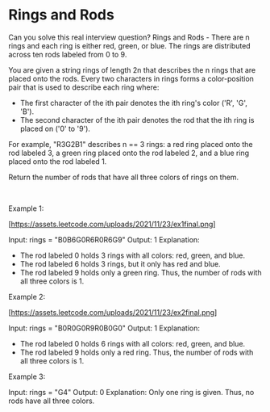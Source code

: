 # Rings and Rods

Can you solve this real interview question? Rings and Rods - There are n rings and each ring is either red, green, or blue. The rings are distributed across ten rods labeled from 0 to 9.

You are given a string rings of length 2n that describes the n rings that are placed onto the rods. Every two characters in rings forms a color-position pair that is used to describe each ring where:

 * The first character of the ith pair denotes the ith ring's color ('R', 'G', 'B').
 * The second character of the ith pair denotes the rod that the ith ring is placed on ('0' to '9').

For example, "R3G2B1" describes n == 3 rings: a red ring placed onto the rod labeled 3, a green ring placed onto the rod labeled 2, and a blue ring placed onto the rod labeled 1.

Return the number of rods that have all three colors of rings on them.

 

Example 1:

[https://assets.leetcode.com/uploads/2021/11/23/ex1final.png]


Input: rings = "B0B6G0R6R0R6G9"
Output: 1
Explanation: 
- The rod labeled 0 holds 3 rings with all colors: red, green, and blue.
- The rod labeled 6 holds 3 rings, but it only has red and blue.
- The rod labeled 9 holds only a green ring.
Thus, the number of rods with all three colors is 1.


Example 2:

[https://assets.leetcode.com/uploads/2021/11/23/ex2final.png]


Input: rings = "B0R0G0R9R0B0G0"
Output: 1
Explanation: 
- The rod labeled 0 holds 6 rings with all colors: red, green, and blue.
- The rod labeled 9 holds only a red ring.
Thus, the number of rods with all three colors is 1.


Example 3:


Input: rings = "G4"
Output: 0
Explanation: 
Only one ring is given. Thus, no rods have all three colors.